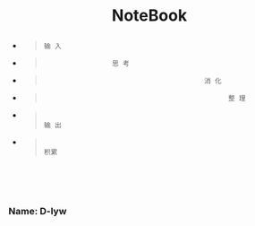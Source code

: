 
# <p style="text-align:center;">NoteBook</p>
+ >     输 入  
+ >                      思 考
+ >                                             消 化
+ >                                                   整 理
+ >                                                                         输 出
+ >                                                                                               积累




<br><br><br>

 ### Name: D-lyw 
